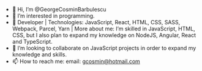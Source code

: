 - 👋 Hi, I’m @GeorgeCosminBarbulescu
- 👀 I’m interested in programming.
- 🌱 Developer | Technologies: JavaScript, React, HTML, CSS, SASS, Webpack, Parcel, Yarn | More about me: I’m skilled in JavaScript, HTML, CSS, but I also plan to expand my knowledge on NodeJS, Angular, React and TypeScript.
- 💞️ I’m looking to collaborate on JavaScript projects in order to expand my knowledge and skills.
- 📫 How to reach me: email: gcosmin@hotmail.com

<!---
GeorgeCosminBarbulescu/GeorgeCosminBarbulescu is a ✨ special ✨ repository because its `README.md` (this file) appears on your GitHub profile.
You can click the Preview link to take a look at your changes.
--->
